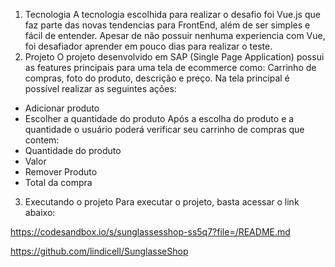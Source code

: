 

1. Tecnologia
   A tecnologia escolhida para realizar o desafio foi Vue.js que faz parte das novas tendencias para FrontEnd, além de ser simples e fácil de entender.
   Apesar de não possuir nenhuma experiencia com Vue, foi desafiador aprender em pouco dias para realizar o teste.
2. Projeto
   O projeto desenvolvido em SAP (Single Page Application) possui as features principais para uma tela de ecommerce como: Carrinho de compras, foto do produto, descrição e preço.
   Na tela principal é possível realizar as seguintes ações:

- Adicionar produto
- Escolher a quantidade do produto
  Após a escolha do produto e a quantidade o usuário poderá verificar seu carrinho de compras que contem:
- Quantidade do produto
- Valor
- Remover Produto
- Total da compra

3. Executando o projeto
   Para executar o projeto, basta acessar o link abaixo:

https://codesandbox.io/s/sunglassesshop-ss5q7?file=/README.md

https://github.com/lindicell/SunglasseShop

